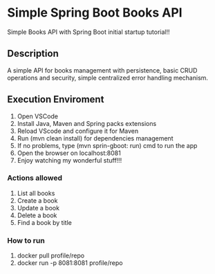 # Simple Spring Boot Books API

Simple Books API with Spring Boot initial startup tutorial!!

## Description

A simple API for books management with persistence, basic CRUD operations and security, simple centralized error handling mechanism.

## Execution Enviroment

1. Open VSCode
2. Install Java, Maven and Spring packs extensions
3. Reload VScode and configure it for Maven
4. Run (mvn clean install) for dependencies management
5. If no problems, type (mvn sprin-gboot: run) cmd to run the app
6. Open the browser on localhost:8081
7. Enjoy watching my wonderful stuff!!!

### Actions allowed

1. List all books
2. Create a book
3. Update a book
4. Delete a book
5. Find a book by title


### How to run

1. docker pull  profile/repo
2. docker run -p 8081:8081 profile/repo